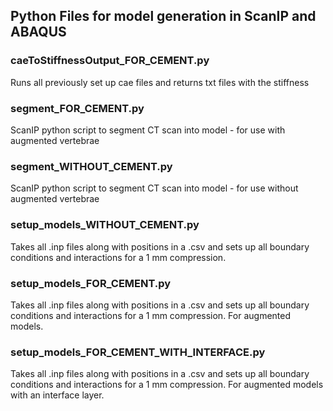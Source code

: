 ## Python Files for model generation in ScanIP and ABAQUS

### caeToStiffnessOutput_FOR_CEMENT.py

Runs all previously set up cae files and returns txt files with the stiffness

### segment_FOR_CEMENT.py

ScanIP python script to segment CT scan into model - for use with augmented vertebrae

### segment_WITHOUT_CEMENT.py

ScanIP python script to segment CT scan into model - for use without augmented vertebrae

### setup_models_WITHOUT_CEMENT.py

Takes all .inp files along with positions in a .csv and sets up all boundary conditions and interactions for a 1 mm compression.

### setup_models_FOR_CEMENT.py

Takes all .inp files along with positions in a .csv and sets up all boundary conditions and interactions for a 1 mm compression. For augmented models.

### setup_models_FOR_CEMENT_WITH_INTERFACE.py

Takes all .inp files along with positions in a .csv and sets up all boundary conditions and interactions for a 1 mm compression. For augmented models with an interface layer.
